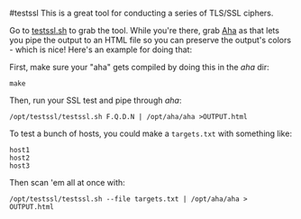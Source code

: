 #testssl
This is a great tool for conducting a series of TLS/SSL ciphers.

Go to [testssl.sh](https://testssl.sh) to grab the tool.  While you're there, grab [Aha](https://github.com/theZiz/aha) as that lets you pipe the output to an HTML file so you can preserve the output's colors - which is nice!  Here's an example for doing that:

First, make sure your "aha" gets compiled by doing this in the *aha* dir:

    make

Then, run your SSL test and pipe through *aha*:

    /opt/testssl/testssl.sh F.Q.D.N | /opt/aha/aha >OUTPUT.html

To test a bunch of hosts, you could make a `targets.txt` with something like:

    host1
    host2
    host3
    
Then scan 'em all at once with:

`/opt/testssl/testssl.sh --file targets.txt | /opt/aha/aha > OUTPUT.html`

